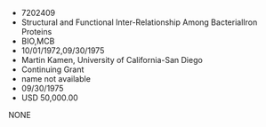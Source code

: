 * 7202409
* Structural and Functional Inter-Relationship Among BacterialIron Proteins
* BIO,MCB
* 10/01/1972,09/30/1975
* Martin Kamen, University of California-San Diego
* Continuing Grant
*   name not available
* 09/30/1975
* USD 50,000.00

NONE